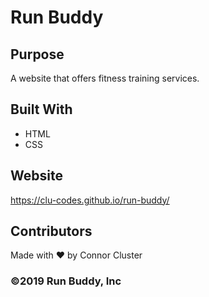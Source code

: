 # Run Buddy

## Purpose
A website that offers fitness training services. 

## Built With
* HTML
* CSS

## Website
https://clu-codes.github.io/run-buddy/

## Contributors
Made with ❤️ by Connor Cluster

### ©️2019 Run Buddy, Inc 
